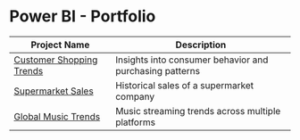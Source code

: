 # Power BI - Portfolio

Project Name  | Description   | 
------------- | ------------- | 
[Customer Shopping Trends](https://app.powerbi.com/view?r=eyJrIjoiOTY0ZWEyYTItN2I2Mi00ZmZiLTllNjItMTA2NjZlMTMxMmNhIiwidCI6IjcxYmIzNDU4LWQ3NWYtNDcxNi1hNWNiLTY0N2NkYWNiYzBhZiIsImMiOjh9) | Insights into consumer behavior and purchasing patterns
[Supermarket Sales](https://app.powerbi.com/view?r=eyJrIjoiMmVlMjczNTItY2Y1My00NGMzLTg0ZjgtMzZmOTEwYzFmYTFiIiwidCI6IjcxYmIzNDU4LWQ3NWYtNDcxNi1hNWNiLTY0N2NkYWNiYzBhZiIsImMiOjh9) | Historical sales of a supermarket company
[Global Music Trends](https://app.powerbi.com/view?r=eyJrIjoiZDQyMGRkZWYtNzg1Yy00YjI5LWJmNjAtMmUwMDczMWM2NjI2IiwidCI6IjcxYmIzNDU4LWQ3NWYtNDcxNi1hNWNiLTY0N2NkYWNiYzBhZiIsImMiOjh9) | Music streaming trends across multiple platforms
